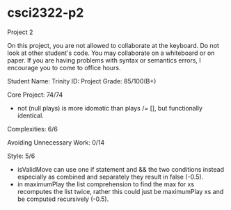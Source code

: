 # csci2322-p2
Project 2

On this project, you are not allowed to collaborate at the keyboard. Do not look at other student's
code.  You may collaborate on a whiteboard or on paper.
If you are having problems with syntax or semantics errors, I encourage you to come to office hours.

Student Name:
Trinity ID: 
Project Grade: 85/100(B+)

Core Project: 74/74
- not (null plays) is more idomatic than plays /= [], but functionally identical.

Complexities: 6/6

Avoiding Unnecessary Work: 0/14

Style: 5/6
- isValidMove can use one if statement and && the two conditions instead especially as combined and
  separately they result in false (-0.5).
-  in maximumPlay the list comprehension to find the max for xs recomputes the list twice, rather
   this could just be maximumPlay xs and be computed recursively (-0.5).
